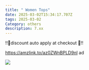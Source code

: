 ```yaml
---
title: " Women Tops"
date: 2025-03-02T15:34:17.707Z
tags: 2025-03-02
Category: others
description: 7.xx
---
```

‼️👣discount auto apply at checkout 👣‼️

https://amzlink.to/az0ZWnBPLD9nl  ad <!--StartFragment-->

![](https://m.media-amazon.com/images/I/518kfmDUskL._AC_SY741_.jpg)

<!--EndFragment-->